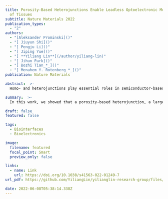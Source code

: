```yaml
---
title: Porosity-Based Heterojunctions Enable Leadless Optoelectronic Modulation
  of Tissues
subtitle: Nature Materials 2022
publication_types:
  - "2"
authors:
  - "[Aleksander Prominski]()"
  - "[ Jiuyun Shi]()"
  - "[ Pengju Li]()"
  - "[ Jiping Yue]()"
  - "[ **Yiliang Lin**](/author/yiliang-lin)"
  - "[ Jihun Park]()"
  - "[ Bozhi Tian_*_]()"
  - "[ Menahem Y. Rotenberg_*_]()"
publication: Nature Materials

abstract:  >-
  Homo- and heterojunctions play essential roles in semiconductor-based devices such as field-effect transistors, solar cells, photodetectors and light-emitting diodes. Semiconductor junctions have been recently used to optically trigger biological modulation via photovoltaic or photoelectrochemical mechanisms. The creation of heterojunctions typically involves materials with different doping or composition, which leads to high cost, complex fabrications and potential side effects at biointerfaces. Here we show that a porosity-based heterojunction, a largely overlooked system in materials science, can yield an efficient photoelectrochemical response from the semiconductor surface. Using self-limiting stain etching, we create a nanoporous/non-porous, soft–hard heterojunction in p-type silicon within seconds under ambient conditions. Upon surface oxidation, the heterojunction yields a strong photoelectrochemical response in saline. Without any interconnects or metal modifications, the heterojunction enables efficient non-genetic optoelectronic stimulation of isolated rat hearts ex vivo and sciatic nerves in vivo with optical power comparable to optogenetics, and with near-infrared capabilities.

summary:  >-
  In this work, we showed that a porosity-based heterojunction, a largely overlooked system in materials science, can yield an efficient photoelectrochemical response from the semiconductor surface.

draft: false
featured: false

tags:
  - Biointerfaces
  - Bioelectronics

image:
  filename: featured
  focal_point: Smart
  preview_only: false

links:
  - name: Link
    url: https://doi.org/10.1038/s41563-022-01249-7
url_pdf: https://github.com/YiliangLin/yilianglin-research-group/files/9957994/Prominski.et.al.-.2022.-.Porosity-based.heterojunctions.enable.leadless.opt.pdf

date: 2022-06-08T05:38:14.338Z
---
```

